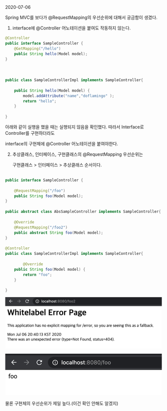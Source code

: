 2020-07-06



Spring MVC를 보다가 @RequestMapping의 우선순위에 대해서 궁금함이 생겼다. 

1. interface에 @Controller 어노테이션을 붙여도 작동하지 않는다. 

```java
@Controller
public interface SampleController {
    @GetMapping("/hello")
    public String hello(Model model);
}



public class SampleControllerImpl implements SampleController{

    public String hello(Model model) {
        model.addAttribute("name","doflamingo" );
        return "hello";
    }

}
```

아래와 같이 실행을 했을 때는 실행되지 않음을 확인했다. 따라서 Interface로 Controller를 구현하더라도 

interface의 구현체에 @Controller 어노테이션을 붙여야한다. 



2. 추상클래스, 인터페이스, 구현클래스의 @RequestMapping 우선순위는 

   구현클래스 > 인터페이스 > 추상클래스 순서이다. 

```java

public interface SampleController {
  
  	@RequestMapping("/foo")
    public String foo(Model model);
}

public abstract class AbsSampleController implements SampleController{

    @Override
    @RequestMapping("/foo2")
    public abstract String foo(Model model);
}

@Controller
public class SampleControllerImpl implements SampleController{

 	 	@Override
    public String foo(Model model) {
        return "foo";
    }

}
```





![image-20200706204038912](https://github.com/bosuksh/TIL/blob/master/spring/img/img1.png)



![image-20200706204122401](https://github.com/bosuksh/TIL/blob/master/spring/img/img2.png)

물론 구현체의 우선순위가 제일 높다.(이건 확인 안해도 알겠지)
